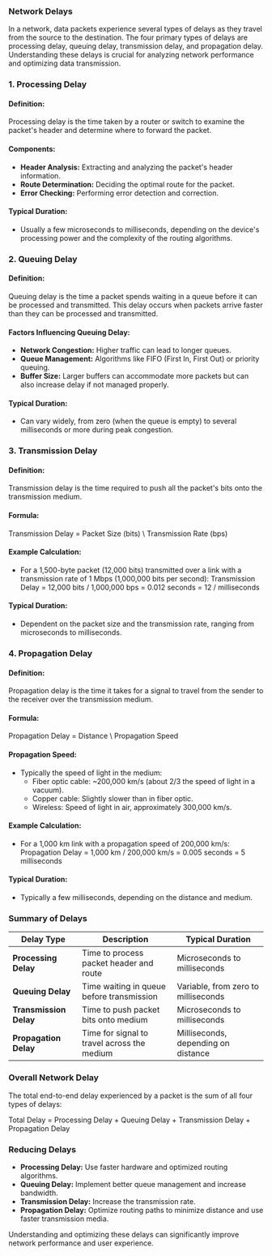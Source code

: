 ### Network Delays

In a network, data packets experience several types of delays as they travel from the source to the destination. The four primary types of delays are processing delay, queuing delay, transmission delay, and propagation delay. Understanding these delays is crucial for analyzing network performance and optimizing data transmission.

### 1. Processing Delay

#### **Definition:**
Processing delay is the time taken by a router or switch to examine the packet's header and determine where to forward the packet.

#### **Components:**
- **Header Analysis:** Extracting and analyzing the packet's header information.
- **Route Determination:** Deciding the optimal route for the packet.
- **Error Checking:** Performing error detection and correction.

#### **Typical Duration:**
- Usually a few microseconds to milliseconds, depending on the device's processing power and the complexity of the routing algorithms.

### 2. Queuing Delay

#### **Definition:**
Queuing delay is the time a packet spends waiting in a queue before it can be processed and transmitted. This delay occurs when packets arrive faster than they can be processed and transmitted.

#### **Factors Influencing Queuing Delay:**
- **Network Congestion:** Higher traffic can lead to longer queues.
- **Queue Management:** Algorithms like FIFO (First In, First Out) or priority queuing.
- **Buffer Size:** Larger buffers can accommodate more packets but can also increase delay if not managed properly.

#### **Typical Duration:**
- Can vary widely, from zero (when the queue is empty) to several milliseconds or more during peak congestion.

### 3. Transmission Delay

#### **Definition:**
Transmission delay is the time required to push all the packet's bits onto the transmission medium.

#### **Formula:**
Transmission Delay = Packet Size (bits) \ Transmission Rate (bps)

#### **Example Calculation:**
- For a 1,500-byte packet (12,000 bits) transmitted over a link with a transmission rate of 1 Mbps (1,000,000 bits per second):
Transmission Delay = 12,000  bits / 1,000,000  bps = 0.012  seconds = 12 / milliseconds

#### **Typical Duration:**
- Dependent on the packet size and the transmission rate, ranging from microseconds to milliseconds.

### 4. Propagation Delay

#### **Definition:**
Propagation delay is the time it takes for a signal to travel from the sender to the receiver over the transmission medium.

#### **Formula:**
Propagation Delay = Distance \ Propagation Speed

#### **Propagation Speed:**
- Typically the speed of light in the medium:
  - Fiber optic cable: ~200,000 km/s (about 2/3 the speed of light in a vacuum).
  - Copper cable: Slightly slower than in fiber optic.
  - Wireless: Speed of light in air, approximately 300,000 km/s.

#### **Example Calculation:**
- For a 1,000 km link with a propagation speed of 200,000 km/s:
Propagation Delay = 1,000  km / 200,000 km/s = 0.005 seconds = 5 milliseconds

#### **Typical Duration:**
- Typically a few milliseconds, depending on the distance and medium.

### Summary of Delays

| Delay Type          | Description                                   | Typical Duration                     |
|---------------------|-----------------------------------------------|--------------------------------------|
| **Processing Delay** | Time to process packet header and route       | Microseconds to milliseconds         |
| **Queuing Delay**    | Time waiting in queue before transmission     | Variable, from zero to milliseconds  |
| **Transmission Delay**| Time to push packet bits onto medium         | Microseconds to milliseconds         |
| **Propagation Delay** | Time for signal to travel across the medium  | Milliseconds, depending on distance  |

### Overall Network Delay

The total end-to-end delay experienced by a packet is the sum of all four types of delays:

Total Delay = Processing Delay + Queuing Delay + Transmission Delay + Propagation Delay

### Reducing Delays

- **Processing Delay:** Use faster hardware and optimized routing algorithms.
- **Queuing Delay:** Implement better queue management and increase bandwidth.
- **Transmission Delay:** Increase the transmission rate.
- **Propagation Delay:** Optimize routing paths to minimize distance and use faster transmission media.

Understanding and optimizing these delays can significantly improve network performance and user experience.